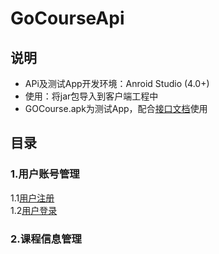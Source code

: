 # GoCourseApi
## 说明
* APi及测试App开发环境：Anroid Studio (4.0+)
* 使用：将jar包导入到客户端工程中
* GOCourse.apk为测试App，配合[接口文档](https://github.com/crazyxu/GoCourseApi/wiki)使用
## 目录
### 1.用户账号管理
1.1[用户注册](https://github.com/crazyxu/GoCourseApi/wiki/%E7%94%A8%E6%88%B7%E7%AE%A1%E7%90%86#%E7%94%A8%E6%88%B7%E6%B3%A8%E5%86%8C)  
1.2[用户登录](https://github.com/crazyxu/GoCourseApi/wiki/%E7%94%A8%E6%88%B7%E7%AE%A1%E7%90%86#%E7%94%A8%E6%88%B7%E7%99%BB%E5%BD%95)
### 2.课程信息管理
